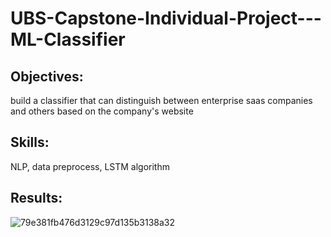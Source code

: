 # UBS-Capstone-Individual-Project---ML-Classifier

## Objectives: 
build a classifier that can distinguish between enterprise saas companies and others based on
the company's website

## Skills:
NLP, data preprocess, LSTM algorithm

## Results:
![79e381fb476d3129c97d135b3138a32](https://user-images.githubusercontent.com/89110858/195452272-52cea1f7-eece-4b46-b3f0-4d9bdf122ed9.png)

